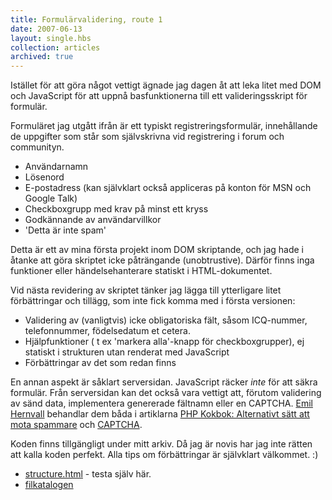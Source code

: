 ```yaml
---
title: Formulärvalidering, route 1
date: 2007-06-13
layout: single.hbs
collection: articles
archived: true
---
```

Istället för att göra något vettigt ägnade jag dagen åt att leka litet
med DOM och JavaScript för att uppnå basfunktionerna till ett
valideringsskript för formulär.

Formuläret jag utgått ifrån är ett typiskt registreringsformulär,
innehållande de uppgifter som står som självskrivna vid registrering i
forum och communityn.

-   Användarnamn
-   Lösenord
-   E-postadress (kan självklart också appliceras på konton för MSN och
    Google Talk)
-   Checkboxgrupp med krav på minst ett kryss
-   Godkännande av användarvillkor
-   \'Detta är inte spam\'

Detta är ett av mina första projekt inom DOM skriptande, och jag hade i
åtanke att göra skriptet icke påträngande (unobtrustive). Därför finns
inga funktioner eller händelsehanterare statiskt i HTML-dokumentet.

Vid nästa revidering av skriptet tänker jag lägga till ytterligare litet
förbättringar och tillägg, som inte fick komma med i första versionen:

-   Validering av (vanligtvis) icke obligatoriska fält, såsom
    ICQ-nummer, telefonnummer, födelsedatum et cetera.
-   Hjälpfunktioner ( t ex \'markera alla\'-knapp för checkboxgrupper),
    ej statiskt i strukturen utan renderat med JavaScript
-   Förbättringar av det som redan finns

En annan aspekt är såklart serversidan. JavaScript räcker *inte* för att
säkra formulär. Från serversidan kan det också vara vettigt att, förutom
validering av sänd data, implementera genererade fältnamn eller en
CAPTCHA. [Emil Hernvall](http://blog.c0la.se) behandlar dem båda i
artiklarna [PHP Kokbok: Alternativt sätt att mota
spammare](http://blog.c0la.se/blog/72) och
[CAPTCHA](http://blog.c0la.se/blog/54).

Koden finns tillgängligt under mitt arkiv. Då jag är novis har jag inte
rätten att kalla koden perfekt. Alla tips om förbättringar är självklart
välkommet. :)

-   [structure.html](http://src.madr.se/js/forms/structure.html) - testa
    själv här.
-   [filkatalogen](http://src.madr.se/js/forms)